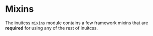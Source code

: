 # Mixins

The inuitcss `mixins` module contains a few framework mixins that are
**required** for using any of the rest of inuitcss.

